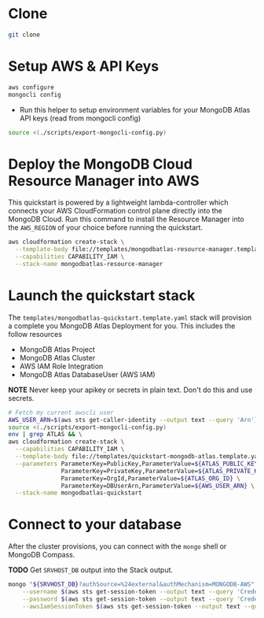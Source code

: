 # Clone

```bash
git clone
```

# Setup AWS & API Keys

```bash
aws configure
mongocli config
```

+ Run this helper to setup environment variables for your 
MongoDB Atlas API keys (read from mongocli config)

```bash
source <(./scripts/export-mongocli-config.py)
```

# Deploy the MongoDB Cloud Resource Manager into AWS

This quickstart is powered by a lightweight lambda-controller
which connects your AWS CloudFormation control plane directly into
the MongoDB Cloud. Run this command to install the Resource Manager 
into the `AWS_REGION` of your choice before running the quickstart.

```bash
aws cloudformation create-stack \
  --template-body file://templates/mongodbatlas-resource-manager.template.yaml \
  --capabilities CAPABILITY_IAM \
  --stack-name mongodbatlas-resource-manager 
```

# Launch the quickstart stack

The `templates/mongodbatlas-quickstart.template.yaml` stack will 
provision a complete you MongoDB Atlas Deployment for you. This includes
the follow resources
* MongoDB Atlas Project
* MongoDB Atlas Cluster
* AWS IAM Role Integration 
* MongoDB Atlas DatabaseUser (AWS IAM) 

__NOTE__ Never keep your apikey or secrets in plain text. Don't do this and use secrets.

```bash
# Fetch my current awscli user
AWS_USER_ARN=$(aws sts get-caller-identity --output text --query 'Arn') \
source <(./scripts/export-mongocli-config.py)
env | grep ATLAS && \
aws cloudformation create-stack \
  --capabilities CAPABILITY_IAM \
  --template-body file://templates/quickstart-mongodb-atlas.template.yaml \
  --parameters ParameterKey=PublicKey,ParameterValue=${ATLAS_PUBLIC_KEY} \
               ParameterKey=PrivateKey,ParameterValue=${ATLAS_PRIVATE_KEY} \
               ParameterKey=OrgId,ParameterValue=${ATLAS_ORG_ID} \
               ParameterKey=DBUserArn,ParameterValue=${AWS_USER_ARN} \
  --stack-name mongodbatlas-quickstart
```

# Connect to your database

After the cluster provisions, you can connect with the `mongo` shell or MongoDB Compass.


**TODO** Get `SRVHOST_DB` output into the Stack output.

```bash
mongo "${SRVHOST_DB}?authSource=%24external&authMechanism=MONGODB-AWS" \
    --username $(aws sts get-session-token --output text --query 'Credentials.AccessKeyId') \
    --password $(aws sts get-session-token --output text --query 'Credentials.SecretAccessKey') \
    --awsIamSessionToken $(aws sts get-session-token --output text --query 'Credentials.SessionToken')
```
